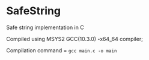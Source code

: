 # SafeString
Safe string implementation in C

Compiled using MSYS2 GCC(10.3.0) -x64_64 compiler;

Compilation command = `gcc main.c -o main`
